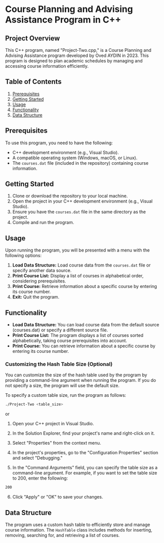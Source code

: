 # Course Planning and Advising Assistance Program in C++

## Project Overview

This C++ program, named "Project-Two.cpp," is a Course Planning and Advising Assistance program developed by Oved AYDIN in 2023. This program is designed to plan academic schedules by managing and accessing course information efficiently.

## Table of Contents
1. [Prerequisites](#prerequisites)
2. [Getting Started](#getting-started)
3. [Usage](#usage)
4. [Functionality](#functionality)
5. [Data Structure](#data-structure)

## Prerequisites

To use this program, you need to have the following:

- C++ development environment (e.g., Visual Studio).
- A compatible operating system (Windows, macOS, or Linux).
- The `courses.dat` file (included in the repository) containing course information.

## Getting Started

1. Clone or download the repository to your local machine.
2. Open the project in your C++ development environment (e.g., Visual Studio).
3. Ensure you have the `courses.dat` file in the same directory as the project.
4. Compile and run the program.

## Usage

Upon running the program, you will be presented with a menu with the following options:

1. **Load Data Structure:** Load course data from the `courses.dat` file or specify another data source.
2. **Print Course List:** Display a list of courses in alphabetical order, considering prerequisites.
3. **Print Course:** Retrieve information about a specific course by entering its course number.
9. **Exit:** Quit the program.

## Functionality

- **Load Data Structure:** You can load course data from the default source (courses.dat) or specify a different source file.
- **Print Course List:** The program displays a list of courses sorted alphabetically, taking course prerequisites into account.
- **Print Course:** You can retrieve information about a specific course by entering its course number.

### Customizing the Hash Table Size (Optional)

You can customize the size of the hash table used by the program by providing a command-line argument when running the program. If you do not specify a size, the program will use the default size.

To specify a custom table size, run the program as follows:

```sh
./Project-Two <table_size>
```

or

1. Open your C++ project in Visual Studio.

2. In the Solution Explorer, find your project's name and right-click on it.

3. Select "Properties" from the context menu.

4. In the project's properties, go to the "Configuration Properties" section and select "Debugging."

5. In the "Command Arguments" field, you can specify the table size as a command-line argument. For example, if you want to set the table size to 200, enter the following:

```sh
200
```

6. Click "Apply" or "OK" to save your changes.

## Data Structure

The program uses a custom hash table to efficiently store and manage course information. The `HashTable` class includes methods for inserting, removing, searching for, and retrieving a list of courses.
